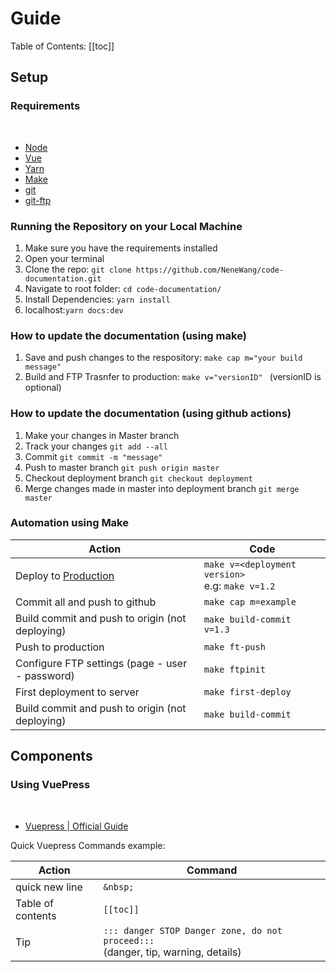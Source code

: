# Guide

<uni-badge  />

Table of Contents:
[[toc]]

<!-- 
TODO ### Custom Components -->

## Setup

### Requirements
&nbsp;
- [Node](https://nodejs.org/en/download/ )
- [Vue](https://vuejs.org/v2/guide/installation.html)
- [Yarn](https://classic.yarnpkg.com/en/docs/install/#windows-stable)
- [Make](http://gnuwin32.sourceforge.net/packages/make.htm)
- [git](https://git-scm.com/downloads)
- [git-ftp](https://blog.jongallant.com/2017/01/install-git-ftp-windows/)



### Running the Repository on your Local Machine

 1. Make sure you have the requirements installed 
 2. Open your terminal
 3. Clone the repo: ```git clone https://github.com/NeneWang/code-documentation.git```
 4. Navigate to root folder: ```cd code-documentation/ ```
 5. Install Dependencies: ```yarn install```
 6. localhost:```yarn docs:dev``` 


### How to update the documentation (using make)

 1. Save and push changes to the respository: ```make cap m="your build message"```
 2. Build and FTP Trasnfer to production: ```make v="versionID" ``` (versionID is optional)

### How to update the documentation (using github actions)


 1. Make your changes in Master branch
 2. Track your changes ```git add --all```
 3. Commit ```git commit -m "message"```
 4. Push to master branch ```git push origin master```
 5. Checkout deployment branch ```git checkout deployment```
 6. Merge changes made in master into deployment branch ```git merge master```
 


### Automation using Make
| Action                                               | Code                                              |
| ---------------------------------------------------- | ------------------------------------------------- |
| Deploy to [Production](https://docs.wangnelson.xyz/) | ```make v=<deployment version> ``` <br> e.g: ```make v=1.2``` |
| Commit all and push to github                        | ```make cap m=example```                          |
| Build commit and push to origin (not deploying)      | ```make build-commit v=1.3```                     |
| Push to production                                   | ```make ft-push ```                               |
| Configure FTP settings (page - user - password)      | ```make ftpinit ```                               |
| First deployment to server                           | ```make first-deploy ```                          |
| Build commit and push to origin (not deploying)      | ```make build-commit ```                          |

## Components
### Using VuePress
<br>

- [Vuepress | Official Guide](https://vuepress.vuejs.org/guide/)

Quick Vuepress Commands example:

| Action            | Command       |
| ----------------- | ------------- |
| quick new line    | ```&nbsp;```  |
| Table of contents | ```[[toc]]``` |
| Tip  | ```::: danger STOP Danger zone, do not proceed:::``` <br> (danger, tip, warning, details) |


<!-- Action, Command
quick new line, ```&nbsp;```
Table of contents, ```[[toc]]``` -->





<!-- CSV -->
<!-- action, code
Deploy to Production @https://docs.wangnelson.xyz/, ```make v=<deployment version> e.g: make v=1.2``` 
Commit all and push to github , ```cap m="example"``` 
Build commit and push to origin (not deploying), ```make build-commit v=1.3```
Push to production, ```make ft-push ```
Configure FTP settings (page - user - password), ```make ftpinit ```
First deployment to server, ```make first-deploy ```
Build commit and push to origin (not deploying), ```make build-commit ``` -->

